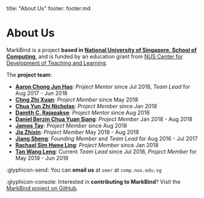 <frontmatter>
  title: "About Us"
  footer: footer.md
</frontmatter>

<include src="./common/header.md" />

<div class="website-content">

# About Us

<span class="lead">MarkBind is a project **based in [National University of Singapore, School of Computing](http://www.comp.nus.edu.sg/)**, and is funded by an education grant from [NUS Center for Development of Teaching and Learning](http://www.cdtl.nus.edu.sg/).</span>

The **project team**:

* [**Aaron Chong Jun Hao**](https://github.com/acjh): _Project Mentor_ since Jul 2018, _Team Lead_ for Aug 2017 - Jun 2018
* [**Chng Zhi Xuan**](https://github.com/Chng-Zhi-Xuan): _Project Member_ since May 2018
* [**Chua Yun Zhi Nicholas**](https://github.com/nicholaschuayunzhi): _Project Member_ since Jan 2018
* [**Damith C. Rajapakse**](https://github.com/damithch): _Project Mentor_ since Aug 2016
* [**Daniel Berzin Chua Yuan Siang**](https://github.com/danielbrzn): _Project Member_  Jan 2018 - Aug 2018
* [**Jamos Tay**](https://github.com/jamos-tay): _Project Member_ since Aug 2018
* [**Jia Zhixin**](https://github.com/nusjzx): _Project Member_ May 2018 - Aug 2018
* [**Jiang Sheng**](https://github.com/Gisonrg): _Founding Member_ and _Team Lead_ for Aug 2016 - Jul 2017
* [**Rachael Sim Hwee Ling**](https://github.com/rachx): _Project Member_ since Jan 2018
* [**Tan Wang Leng**](https://github.com/yamgent): Current _Team Lead_ since Jul 2018, _Project Member_ for May 2018 - Jun 2018

:glyphicon-send: You can **email us** at `seer` at `comp.nus.edu.sg`

:glyphicon-console: Interested in **contributing to MarkBind**? Visit the [MarkBind project on GitHub](https://github.com/MarkBind/markbind).

</div>
